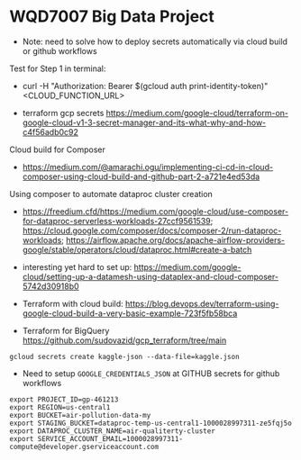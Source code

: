 # WQD7007 Big Data Project

- Note: need to solve how to deploy secrets automatically via cloud build or github workflows

Test for Step 1 in terminal:
- curl -H "Authorization: Bearer $(gcloud auth print-identity-token)" <CLOUD_FUNCTION_URL>

- terraform gcp secrets https://medium.com/google-cloud/terraform-on-google-cloud-v1-3-secret-manager-and-its-what-why-and-how-c4f56adb0c92

Cloud build for Composer
- https://medium.com/@amarachi.ogu/implementing-ci-cd-in-cloud-composer-using-cloud-build-and-github-part-2-a721e4ed53da

Using composer to automate dataproc cluster creation
- https://freedium.cfd/https://medium.com/google-cloud/use-composer-for-dataproc-serverless-workloads-27ccf9561539; https://cloud.google.com/composer/docs/composer-2/run-dataproc-workloads; https://airflow.apache.org/docs/apache-airflow-providers-google/stable/operators/cloud/dataproc.html#create-a-batch

- interesting yet hard to set up: https://medium.com/google-cloud/setting-up-a-datamesh-using-dataplex-and-cloud-composer-5742d30918b0

- Terraform with cloud build: https://blog.devops.dev/terraform-using-google-cloud-build-a-very-basic-example-723f5fb58bca

- Terraform for BigQuery https://github.com/sudovazid/gcp_terraform/tree/main

```
gcloud secrets create kaggle-json --data-file=kaggle.json
```

- Need to setup `GOOGLE_CREDENTIALS_JSON` at GITHUB secrets for github workflows


```
export PROJECT_ID=gp-461213
export REGION=us-central1
export BUCKET=air-pollution-data-my
export STAGING_BUCKET=dataproc-temp-us-central1-1000028997311-ze5fqj5o
export DATAPROC_CLUSTER_NAME=air-qualiterty-cluster
export SERVICE_ACCOUNT_EMAIL=1000028997311-compute@developer.gserviceaccount.com
```